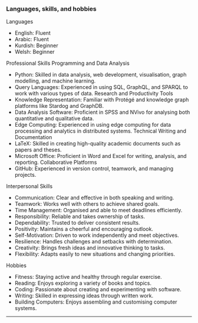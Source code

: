 ### Languages, skills, and hobbies

 Languages
- English: Fluent
- Arabic: Fluent
- Kurdish: Beginner
- Welsh: Beginner


Professional Skills
Programming and Data Analysis
- Python: Skilled in data analysis, web development, visualisation, graph modelling, and machine learning.
- Query Languages: Experienced in using SQL, GraphQL, and SPARQL to work with various types of data.
Research and Productivity Tools
- Knowledge Representation: Familiar with Protégé and knowledge graph platforms like Stardog and GraphDB.
- Data Analysis Software: Proficient in SPSS and NVivo for analysing both quantitative and qualitative data.
- Edge Computing: Experienced in using edge computing for data processing and analytics in distributed systems.
Technical Writing and Documentation
- LaTeX: Skilled in creating high-quality academic documents such as papers and theses.
- Microsoft Office: Proficient in Word and Excel for writing, analysis, and reporting.
Collaborative Platforms
- GitHub: Experienced in version control, teamwork, and managing projects.


Interpersonal Skills
- Communication: Clear and effective in both speaking and writing.
- Teamwork: Works well with others to achieve shared goals.
- Time Management: Organised and able to meet deadlines efficiently.
- Responsibility: Reliable and takes ownership of tasks.
- Dependability: Trusted to deliver consistent results.
- Positivity: Maintains a cheerful and encouraging outlook.
- Self-Motivation: Driven to work independently and meet objectives.
- Resilience: Handles challenges and setbacks with determination.
- Creativity: Brings fresh ideas and innovative thinking to tasks.
- Flexibility: Adapts easily to new situations and changing priorities.


Hobbies
- Fitness: Staying active and healthy through regular exercise.
- Reading: Enjoys exploring a variety of books and topics.
- Coding: Passionate about creating and experimenting with software.
- Writing: Skilled in expressing ideas through written work.
- Building Computers: Enjoys assembling and customising computer systems.
---

